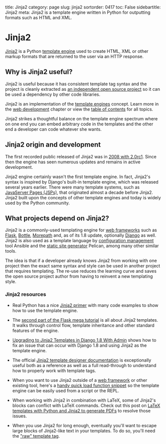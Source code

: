 title: Jinja2
category: page
slug: jinja2
sortorder: 0417
toc: False
sidebartitle: Jinja2
meta: Jinja2 is a template engine written in Python for outputting formats such as HTML and XML.


# Jinja2
[Jinja2](http://jinja.pocoo.org/docs/dev/) is a Python 
[template engine](/template-engines.html) used to create HTML, XML or 
other markup formats that are returned to the user via an HTTP response.


## Why is Jinja2 useful?
Jinja2 is useful because it has consistent template tag syntax and the
project is cleanly extracted as 
[an independent open source project](https://github.com/mitsuhiko/jinja2) so
it can be used a dependency by other code libraries.

<div class="well see-also">Jinja2 is an implementation of the <a href="/template-engines.html">template engines</a> concept. Learn more in the <a href="/web-development.html">web development</a> chapter or view the <a href="/table-of-contents.html">table of contents</a> for all topics.</div>


Jinja2 strikes a thoughtful balance on the template engine spectrum where
on one end you can embed arbitrary code in the templates and the other
end a developer can code whatever she wants.


## Jinja2 origin and development
The first recorded public released of Jinja2 was in 
[2008 with 2.0rc1](http://jinja.pocoo.org/docs/dev/changelog/#version-2-0rc1).
Since then the engine has seen numerous updates and remains in active
development.

Jinja2 engine certainly wasn't the first template engine. In fact, Jinja2's 
syntax is inspired by Django's built-in template engine, which was released 
several years earlier. There were many template systems, such as 
[JavaServer Pages (JSPs)](https://en.wikipedia.org/wiki/JavaServer_Pages),
that originated almost a decade before Jinja2. Jinja2 built upon the concepts
of other template engines and today is widely used by the Python community.


## What projects depend on Jinja2?
Jinja2 is a commonly-used templating engine for
[web frameworks](/web-frameworks.html) such as [Flask](/flask.html), 
[Bottle](/bottle.html), [Morepath](/morepath.html) and, as of its 1.8 update,
optionally [Django](/django.html) as well. Jinja2 is also used as a template
language by [configuration management](/configuration-management.html) tool 
Ansible and the [static site generator](/static-site-generator.html) Pelican,
among many other similar tools.

The idea is that if a developer already knows Jinja2 from working with one 
project then the exact same syntax and style can be used in another project 
that requires templating. The re-use reduces the learning curve and saves the
open source project author from having to reinvent a new templating style.


### Jinja2 resources
* Real Python has a nice 
  [Jinja2 primer](https://realpython.com/blog/python/primer-on-jinja-templating/)
  with many code examples to show how to use the template engine.

* The [second part of the Flask mega tutorial](http://blog.miguelgrinberg.com/post/the-flask-mega-tutorial-part-ii-templates) 
  is all about Jinja2 templates. It walks through control flow, template inheritance
  and other standard features of the engine.

* [Upgrading to Jinja2 Templates in Django 1.8 With Admin](http://jonathanchu.is/posts/upgrading-jinja2-templates-django-18-with-admin/)
  shows how to fix an issue that can occur with Django 1.8 and using Jinja2 as
  the template engine.

* The official 
  [Jinja2 template designer documentation](http://jinja.pocoo.org/docs/dev/templates/)
  is exceptionally useful both as a reference as well as a full read-through
  to understand how to properly work with template tags.

* When you want to use Jinja2 outside of a [web framework](/web-frameworks.html) or 
  other existing tool, here's a 
  [handy quick load function snippet](http://www.pydanny.com/jinja2-quick-load-function.html)
  so the template engine can be easily used from a script or the REPL.

* When working with Jinja2 in combination with LaTeX, some of Jinja2's blocks
  can conflict with LaTeX commands. Check out this post on
  [LaTeX templates with Python and Jinja2 to generate PDFs](http://eosrei.net/articles/2015/11/latex-templates-python-and-jinja2-generate-pdfs)
  to resolve those issues.

* When you use Jinja2 for long enough, eventually you'll want to escape
  large blocks of Jinja2-like text in your templates. To do so, you'll
  need the ["raw" template tag](http://stackoverflow.com/questions/25359898/escape-jinja2-syntax-in-a-jinja2-template).
